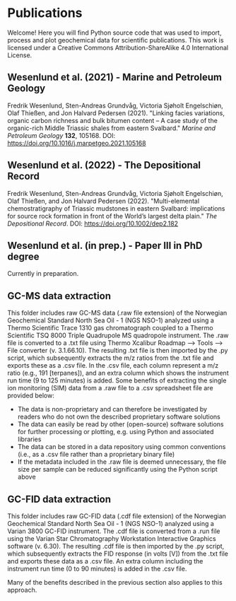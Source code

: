 # Publications

Welcome! Here you will find Python source code that was used to import, process and plot geochemical data for scientific publications. This work is licensed under a Creative Commons Attribution-ShareAlike 4.0 International License.

## Wesenlund et al. (2021) - Marine and Petroleum Geology

Fredrik Wesenlund, Sten-Andreas Grundvåg, Victoria Sjøholt Engelschiøn, Olaf Thießen, and Jon Halvard Pedersen (2021).
"Linking facies variations, organic carbon richness and bulk bitumen content – A case study of the organic-rich Middle Triassic shales from eastern Svalbard."
*Marine and Petroleum Geology* **132**, 105168.
DOI: https://doi.org/10.1016/j.marpetgeo.2021.105168

## Wesenlund et al. (2022) - The Depositional Record

Fredrik Wesenlund, Sten-Andreas Grundvåg, Victoria Sjøholt Engelschiøn, Olaf Thießen, and Jon Halvard Pedersen (2022).
"Multi-elemental chemostratigraphy of Triassic mudstones in eastern Svalbard: implications for source rock formation in front of the World’s largest delta plain."
*The Depositional Record*.
DOI: https://doi.org/10.1002/dep2.182

## Wesenlund et al. (in prep.) - Paper III in PhD degree

Currently in preparation.

## GC-MS data extraction

This folder includes raw GC-MS data (.raw file extension) of the Norwegian Geochemical Standard North Sea Oil - 1 (NGS NSO-1) analyzed using a Thermo Scientific Trace 1310 gas chromatograph coupled to a Thermo Scientific TSQ 8000 Triple Quadrupole MS quadropole instrument. The .raw file is converted to a .txt file using Thermo Xcalibur Roadmap --> Tools --> File converter (v. 3.1.66.10). The resulting .txt file is then imported by the .py script, which subsequently extracts the m/z ratios from the .txt file and exports these as a .csv file. In the .csv file, each column represent a m/z ratio (e.g., 191 [terpanes]), and an extra column which shows the instrument run time (9 to 125 minutes) is added. Some benefits of extracting the single ion monitoring (SIM) data from a .raw file to a .csv spreadsheet file are provided below:

* The data is non-proprietary and can therefore be investigated by readers who do not own the described proprietary software solutions
* The data can easily be read by other (open-source) software solutions for further processing or plotting, e.g. using Python and associated libraries
* The data can be stored in a data repository using common conventions (i.e., as a .csv file rather than a proprietary binary file)
* If the metadata included in the .raw file is deemed unnecessary, the file size per sample can be reduced significantly using the Python script above

## GC-FID data extraction

This folder includes raw GC-FID data (.cdf file extension) of the Norwegian Geochemical Standard North Sea Oil - 1 (NGS NSO-1) analyzed using a Varian 3800 GC-FID instrument. The .cdf file is converted from a .run file using the Varian Star Chromatography Workstation Interactive Graphics software (v. 6.30). The resulting .cdf file is then imported by the .py script, which subsequently extracts the FID response (in volts [V]) from the .txt file and exports these data as a .csv file. An extra column including the instrument run time (0 to 90 minutes) is added in the .csv file.

Many of the benefits described in the previous section also applies to this approach.
